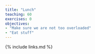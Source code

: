 ```yaml
---
title: "Lunch"
teaching: 60
exercises: 0
objectives:
- "Make sure we are not too overloaded"
- "Eat stuff"
---
```



{% include links.md %}
